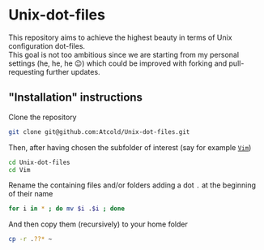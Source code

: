 # Unix-dot-files

This repository aims to achieve the highest beauty in terms of Unix configuration dot-files.  
This goal is not too ambitious since we are starting from my personal settings (he, he, he :wink:) which could be improved with forking and pull-requesting further updates.

## "Installation" instructions

Clone the repository

```bash
git clone git@github.com:Atcold/Unix-dot-files.git
```

Then, after having chosen the subfolder of interest (say for example [`Vim`](https://github.com/Atcold/Unix-dot-files/tree/master/Vim))

```bash
cd Unix-dot-files
cd Vim
```

Rename the containing files and/or folders adding a dot `.` at the beginning of their name

```bash
for i in * ; do mv $i .$i ; done
```

And then copy them (recursively) to your home folder

```bash
cp -r .??* ~
```
